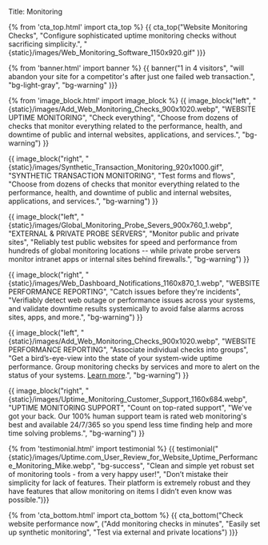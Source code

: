 Title: Monitoring

{% from 'cta_top.html' import cta_top %} 
{{ cta_top("Website Monitoring Checks",
  "Configure sophisticated uptime monitoring checks without sacrificing simplicity.",
  "{static}/images/Web_Monitoring_Software_1150x920.gif"
)}}

{% from 'banner.html' import banner %} 
{{ banner("1 in 4 visitors",
  "will abandon your site for a competitor's after just one failed web transaction.",
  "bg-light-gray",
  "bg-warning"
)}}

{% from 'image_block.html' import image_block %}
{{ image_block("left", "{static}/images/Add_Web_Monitoring_Checks_900x1020.webp",
"WEBSITE UPTIME MONITORING",
"Check everything",
"Choose from dozens of checks that monitor everything related to the performance, health, and downtime of public and internal websites, applications, and services.",
"bg-warning") }}

{{ image_block("right", "{static}/images/Synthetic_Transaction_Monitoring_920x1000.gif",
"SYNTHETIC TRANSACTION MONITORING",
"Test forms and flows",
"Choose from dozens of checks that monitor everything related to the performance, health, and downtime of public and internal websites, applications, and services.",
"bg-warning") }}

{{ image_block("left", "{static}/images/Global_Monitoring_Probe_Severs_900x760_1.webp",
"EXTERNAL &amp; PRIVATE PROBE SERVERS",
"Monitor public and private sites",
"Reliably test public websites for speed and performance from hundreds of global monitoring locations -- while private probe servers monitor intranet apps or internal sites behind firewalls.",
"bg-warning") }}

{{ image_block("right", "{static}/images/Web_Dashboard_Notifications_1160x870_1.webp",
"WEBSITE PERFORMANCE REPORTING",
"Catch issues before they're incidents",
"Verifiably detect web outage or performance issues across your systems, and validate downtime results systemically to avoid false alarms across sites, apps, and more.",
"bg-warning") }}

{{ image_block("left", "{static}/images/Add_Web_Monitoring_Checks_900x1020.webp",
"WEBSITE PERFORMANCE REPORTING",
"Associate individual checks into groups",
"Get a bird’s-eye-view into the state of your system-wide uptime performance. Group monitoring checks by services and more to alert on the status of your systems. <a href='{filename}group-checks.md' target='_blank'>Learn more</a>.",
"bg-warning") }}

{{ image_block("right", "{static}/images/Uptime_Monitoring_Customer_Support_1160x684.webp",
"UPTIME MONITORING SUPPORT",
"Count on top-rated support",
"We've got your back. Our 100% human support team is rated web monitoring's best and available 24/7/365 so you spend less time finding help and more time solving problems.",
"bg-warning") }}


{% from 'testimonial.html' import testimonial %}
{{ testimonial("{static}/images/Uptime.com_User_Review_for_Website_Uptime_Performance_Monitoring_Mike.webp",
  "bg-success",
  "Clean and simple yet robust set of monitoring tools - from a very happy user!",
  "Don’t mistake their simplicity for lack of features. Their platform is extremely robust and they have features that allow monitoring on items I didn’t even know was possible.")}}


{% from 'cta_bottom.html' import cta_bottom %} 
{{ cta_bottom("Check website performance now",
  ("Add monitoring checks in minutes", 
  "Easily set up synthetic monitoring",
  "Test via external and private locations")
  )}}
